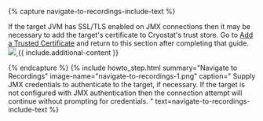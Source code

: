 {% capture navigate-to-recordings-include-text %}
<p>
  If the target JVM has SSL/TLS enabled on JMX connections then it may be
  necessary to add the target's certificate to Cryostat's trust store. Go
  to <a href="{{ site.url }}/get-started#add-a-trusted-certificate">Add a Trusted Certificate</a>
  and return to this section after completing that guide.
  <a href="{{ site.url }}/images/navigate-to-recordings-2.png" target="_blank">
    <img src="{{ site.url }}/images/navigate-to-recordings-2.png">
  </a>
  {{ include.additional-content }}
</p>
{% endcapture %}
{% include howto_step.html
  summary="Navigate to Recordings"
  image-name="navigate-to-recordings-1.png"
  caption="
    Supply JMX credentials to authenticate to the target, if necessary. If
    the target is not configured with JMX authentication then the
    connection attempt will continue without prompting for credentials.
  "
  text=navigate-to-recordings-include-text
%}
